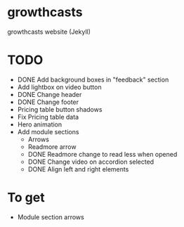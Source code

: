 # growthcasts
growthcasts website (Jekyll)

# TODO
- DONE Add background boxes in "feedback" section
- Add lightbox on video button
- DONE Change header
- DONE Change footer
- Pricing table button shadows
- Fix Pricing table data
- Hero animation
- Add module sections
  - Arrows
  - Readmore arrow
  - DONE Readmore change to read less when opened
  - DONE Change video on accordion selected
  - DONE Align left and right elements

# To get

- Module section arrows